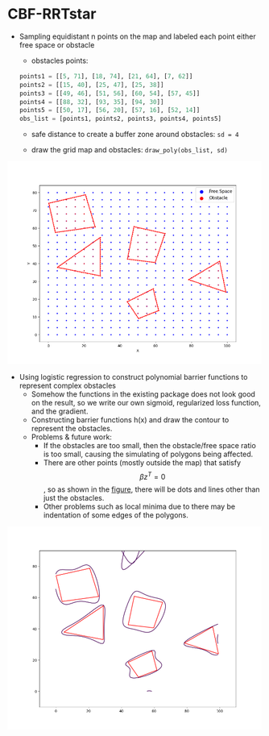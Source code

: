 # CBF-RRTstar

+ Sampling equidistant n points on the map and labeled each point either free space or obstacle

  + obstacles points:

  ```python
  points1 = [[5, 71], [18, 74], [21, 64], [7, 62]]
  points2 = [[15, 40], [25, 47], [25, 38]]
  points3 = [[49, 46], [51, 56], [60, 54], [57, 45]]
  points4 = [[88, 32], [93, 35], [94, 30]]
  points5 = [[50, 17], [56, 20], [57, 16], [52, 14]]
  obs_list = [points1, points2, points3, points4, points5]
  ```

  + safe distance to create a buffer zone around obstacles: `sd = 4`

  + draw the grid map and obstacles: `draw_poly(obs_list, sd)`

<img src="./results/originobs.png" width="600">

+ Using logistic regression to construct polynomial barrier functions to represent complex obstacles
  + Somehow the functions in the existing package does not look good on the result, so we write our own sigmoid, regularized loss function, and the gradient.
  + Constructing barrier functions h(x) and draw the contour to represent the obstacles.
  + Problems & future work: 
    + If the obstacles are too small, then the obstacle/free space ratio is too small, causing the simulating of polygons being affected.
    + There are other points (mostly outside the map) that satisfy $$\beta z^T = 0$$, so as shown in the [figure](#image-anchor), there will be dots and lines other than just the obstacles.
    + Other problems such as local minima due to there may be indentation of some edges of the polygons.

<a name="image-anchor"></a>
<img src="./results/lr_classify.png" width="600">